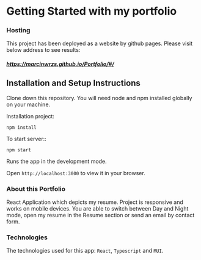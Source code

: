 # Getting Started with my portfolio

### Hosting

This project has been deployed as a website by github pages.
Please visit below address to see results:

##### https://marcinwrzs.github.io/Portfolio/#/

## Installation and Setup Instructions

Clone down this repository. You will need node and npm installed globally on your machine.

Installation project:

`npm install`

To start server::

`npm start`

Runs the app in the development mode.

Open `http://localhost:3000` to view it in your browser.

### About this Portfolio

React Application which depicts my resume. Project is responsive and works on mobile devices. You are able to switch between Day and Night mode, open my resume in the Resume section or send an email by contact form.

### Technologies

The technologies used for this app: `React`, `Typescript` and `MUI`.
